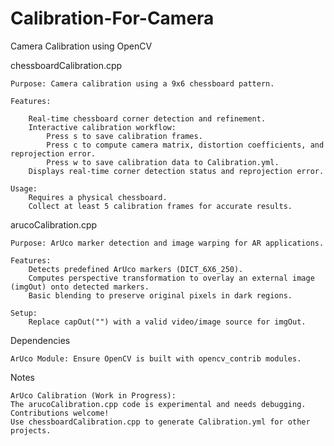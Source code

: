 # Calibration-For-Camera
Camera Calibration using OpenCV

chessboardCalibration.cpp

    Purpose: Camera calibration using a 9x6 chessboard pattern.

    Features:

        Real-time chessboard corner detection and refinement.
        Interactive calibration workflow:
            Press s to save calibration frames.
            Press c to compute camera matrix, distortion coefficients, and reprojection error.
            Press w to save calibration data to Calibration.yml.
        Displays real-time corner detection status and reprojection error.

    Usage:
        Requires a physical chessboard.
        Collect at least 5 calibration frames for accurate results.

arucoCalibration.cpp

    Purpose: ArUco marker detection and image warping for AR applications.

    Features:
        Detects predefined ArUco markers (DICT_6X6_250).
        Computes perspective transformation to overlay an external image (imgOut) onto detected markers.
        Basic blending to preserve original pixels in dark regions.

    Setup:
        Replace capOut("") with a valid video/image source for imgOut.

Dependencies

    ArUco Module: Ensure OpenCV is built with opencv_contrib modules.

Notes

    ArUco Calibration (Work in Progress):
    The arucoCalibration.cpp code is experimental and needs debugging. Contributions welcome!
    Use chessboardCalibration.cpp to generate Calibration.yml for other projects.
